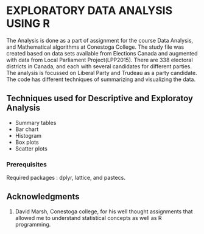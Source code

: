 # EXPLORATORY DATA ANALYSIS USING R

The Analysis is done as a part of assignment for the course Data Analysis, and Mathematical algorithms at Conestoga College. The study file was
created based on data sets available from Elections Canada and augmented with data from Local Parliament Project(LPP2015). There are 338 electoral
districts in Canada, and each with several candidates for different parties. The analysis is focussed on Liberal Party and Trudeau as a party candidate.
The code has different techniques of summarizing and visualizing the data.

## Techniques used for Descriptive and Exploratoy Analysis

* Summary tables
* Bar chart
* Histogram
* Box plots
* Scatter plots

### Prerequisites

Required packages : dplyr, lattice, and pastecs.
 
## Acknowledgments

1. David Marsh, Conestoga college, for his well thought assignments that allowed me to understand statistical concepts as well as R programming.
